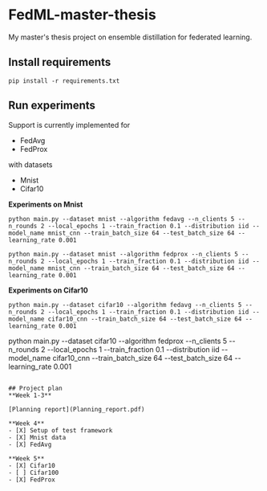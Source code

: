 # FedML-master-thesis
My master's thesis project on ensemble distillation for federated learning.

## Install requirements

```
pip install -r requirements.txt
```
## Run experiments
Support is currently implemented for

- FedAvg
- FedProx

with datasets

- Mnist
- Cifar10


**Experiments on Mnist**
```
python main.py --dataset mnist --algorithm fedavg --n_clients 5 --n_rounds 2 --local_epochs 1 --train_fraction 0.1 --distribution iid --model_name mnist_cnn --train_batch_size 64 --test_batch_size 64 --learning_rate 0.001
```
```
python main.py --dataset mnist --algorithm fedprox --n_clients 5 --n_rounds 2 --local_epochs 1 --train_fraction 0.1 --distribution iid --model_name mnist_cnn --train_batch_size 64 --test_batch_size 64 --learning_rate 0.001
```

**Experiments on Cifar10**
```
python main.py --dataset cifar10 --algorithm fedavg --n_clients 5 --n_rounds 2 --local_epochs 1 --train_fraction 0.1 --distribution iid --model_name cifar10_cnn --train_batch_size 64 --test_batch_size 64 --learning_rate 0.001
```
python main.py --dataset cifar10 --algorithm fedprox --n_clients 5 --n_rounds 2 --local_epochs 1 --train_fraction 0.1 --distribution iid --model_name cifar10_cnn --train_batch_size 64 --test_batch_size 64 --learning_rate 0.001
```

## Project plan
**Week 1-3**

[Planning report](Planning_report.pdf)

**Week 4**
- [X] Setup of test framework
- [X] Mnist data
- [X] FedAvg

**Week 5**
- [X] Cifar10
- [ ] Cifar100
- [X] FedProx

